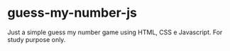 # guess-my-number-js

Just a simple guess my number game using HTML, CSS e Javascript.
For study purpose only.
